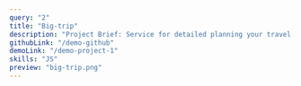 ```yaml
---
query: "2"
title: "Big-trip"
description: "Project Brief: Service for detailed planning your travel, account cost travel and get information about sights. The minimalist interface won't give occasion to be distracted."
githubLink: "/demo-github"
demoLink: "/demo-project-1"
skills: "JS"
preview: "big-trip.png"
---
```


